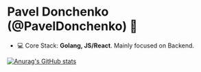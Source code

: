 <h1 align="left">Pavel Donchenko (@PavelDonchenko) 👋</h1>

- 💻 Core Stack: **Golang, JS/React**. Mainly focused on Backend.

[![Anurag's GitHub stats](https://github-readme-stats.vercel.app/api?username=PavelDonchenko)](https://github.com/PavelDonchenko)
